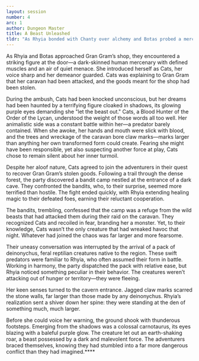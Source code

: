 ```yaml
---
layout: session
number: 4
arc: 1
author: Dungeon Master
title: A Beast Unleashed
tldr: "As Rhyia bonded with Chanty over alchemy and Botas probed a merchant’s missing shipment, Valsali uncovered secrets about Gus and Chanty’s past and Susanna’s fascination with celestial and infernal lore. When Gus returned, he led Valsali to Susanna’s favorite prairie, where they discovered a hidden mountain tunnel. Disaster struck as Gus vanished with the sinister tome, and an attack by Bullseye Jack left Valsali injured and trapped in the mountain. With unexpected help from Cici, a miner, Valsali prepared to unravel the mysteries within Blackmountain’s depths."
---
```

As Rhyia and Botas approached Gran Gram’s shop, they encountered a striking figure at the door—a dark-skinned human mercenary with defined muscles and an air of quiet menace. She introduced herself as Cats, her voice sharp and her demeanor guarded. Cats was explaining to Gran Gram that her caravan had been attacked, and the goods meant for the shop had been stolen.

During the ambush, Cats had been knocked unconscious, but her dreams had been haunted by a terrifying figure cloaked in shadows, its glowing purple eyes demanding she "let the beast out." Cats, a Blood Hunter of the Order of the Lycan, understood the weight of those words all too well. Her animalistic side was a constant battle within her—a predator barely contained. When she awoke, her hands and mouth were slick with blood, and the trees and wreckage of the caravan bore claw marks—marks larger than anything her own transformed form could create. Fearing she might have been responsible, yet also suspecting another force at play, Cats chose to remain silent about her inner turmoil.

Despite her aloof nature, Cats agreed to join the adventurers in their quest to recover Gran Gram’s stolen goods. Following a trail through the dense forest, the party discovered a bandit camp nestled at the entrance of a dark cave. They confronted the bandits, who, to their surprise, seemed more terrified than hostile. The fight ended quickly, with Rhyia extending healing magic to their defeated foes, earning their reluctant cooperation.

The bandits, trembling, confessed that the camp was a refuge from the wild beasts that had attacked them during their raid on the caravan. They recognized Cats and recoiled in fear, branding her a monster. Yet, to their knowledge, Cats wasn’t the only creature that had wreaked havoc that night. Whatever had joined the chaos was far larger and more fearsome.

Their uneasy conversation was interrupted by the arrival of a pack of deinonychus, feral reptilian creatures native to the region. These swift predators were familiar to Rhyia, who often assumed their form in battle. Working in harmony, the party dispatched the pack with relative ease, but Rhyia noticed something peculiar in their behavior. The creatures weren’t attacking out of hunger or territory—they were fleeing.

Her keen senses turned to the cavern entrance. Jagged claw marks scarred the stone walls, far larger than those made by any deinonychus. Rhyia’s realization sent a shiver down her spine: they were standing at the den of something much, much larger.

Before she could voice her warning, the ground shook with thunderous footsteps. Emerging from the shadows was a colossal carnotaurus, its eyes blazing with a baleful purple glow. The creature let out an earth-shaking roar, a beast possessed by a dark and malevolent force. The adventurers braced themselves, knowing they had stumbled into a far more dangerous conflict than they had imagined.****
